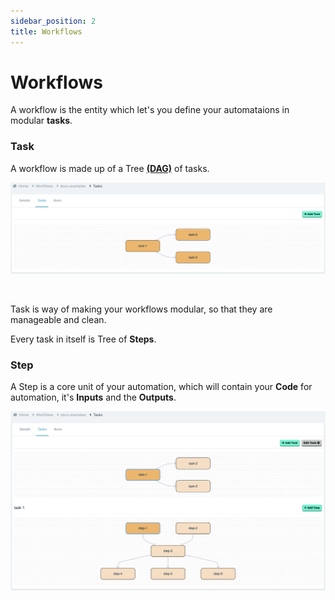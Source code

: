 ```yaml
---
sidebar_position: 2
title: Workflows
---
```


# Workflows

A workflow is the entity which let's you define your automataions in modular **tasks**.

### Task

A workflow is made up of a Tree [**(DAG)**](https://en.wikipedia.org/wiki/Directed_acyclic_graph) of tasks.

![Tasks DAG](static/tasks.png)

<br/>

Task is way of making your workflows modular, so that they are manageable and clean.

Every task in itself is Tree of **Steps**.

### Step

A Step is a core unit of your automation, which will contain your **Code** for automation, it's **Inputs** and the **Outputs**.


![Steps DAG](static/steps.png)
